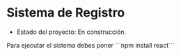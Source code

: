 <h1> Sistema de Registro </h1>

- Estado del proyecto: En construcción.

Para ejecutar el sistema debes poner
´´´npm install react´´´
